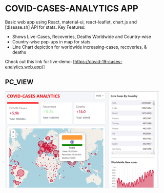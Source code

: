 # COVID-CASES-ANALYTICS APP

Basic web app using React, material-ui, react-leaflet, chart.js and [disease.sh] API for stats. 
Key Features:
   * Shows Live-Cases, Recoveries, Deaths Worldwide and Country-wise
   * Country-wise pop-ups in map for stats
   * Line Chart depiction for worldwide increasing-cases, recoveries, & deaths

Check out this link for live-demo: [https://covid-19-cases-analytics.web.app/] 

## PC_VIEW
![image](https://github.com/Anshul140/covid-cases-analytics-app/blob/master/PC%20View.PNG)